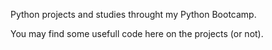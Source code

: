Python projects and studies throught my Python Bootcamp.

You may find some usefull code here on the projects (or not).

